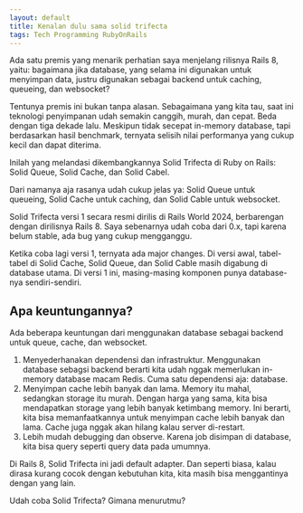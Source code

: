 ```yaml
---
layout: default
title: Kenalan dulu sama solid trifecta
tags: Tech Programming RubyOnRails
---
```


Ada satu premis yang menarik perhatian saya menjelang rilisnya Rails 8, yaitu: bagaimana jika database, yang selama ini digunakan untuk menyimpan data, justru digunakan sebagai backend untuk caching, queueing, dan websocket?

Tentunya premis ini bukan tanpa alasan. Sebagaimana yang kita tau, saat ini teknologi penyimpanan udah semakin canggih, murah, dan cepat. Beda dengan tiga dekade lalu. Meskipun tidak secepat in-memory database, tapi berdasarkan hasil benchmark, ternyata selisih nilai performanya yang cukup kecil dan dapat diterima.

Inilah yang melandasi dikembangkannya Solid Trifecta di Ruby on Rails: Solid Queue, Solid Cache, dan Solid Cabel.

Dari namanya aja rasanya udah cukup jelas ya: Solid Queue untuk queueing, Solid Cache untuk caching, dan Solid Cable untuk websocket.

Solid Trifecta versi 1 secara resmi dirilis di Rails World 2024, berbarengan dengan dirilisnya Rails 8. Saya sebenarnya udah coba dari 0.x, tapi karena belum stable, ada bug yang cukup mengganggu.

Ketika coba lagi versi 1, ternyata ada major changes. Di versi awal, tabel-tabel di Solid Cache, Solid Queue, dan Solid Cable masih digabung di database utama. Di versi 1 ini, masing-masing komponen punya database-nya sendiri-sendiri.

## Apa keuntungannya?

Ada beberapa keuntungan dari menggunakan database sebagai backend untuk queue, cache, dan websocket.

1. Menyederhanakan dependensi dan infrastruktur. Menggunakan database sebagsi backend berarti kita udah nggak memerlukan in-memory database macam Redis. Cuma satu dependensi aja: database.
2. Menyimpan cache lebih banyak dan lama. Memory itu mahal, sedangkan storage itu murah. Dengan harga yang sama, kita bisa mendapatkan storage yang lebih banyak ketimbang memory. Ini berarti, kita bisa memanfaatkannya untuk menyimpan cache lebih banyak dan lama. Cache juga nggak akan hilang kalau server di-restart.
3. Lebih mudah debugging dan observe. Karena job disimpan di database, kita bisa query seperti query data pada umumnya.

Di Rails 8, Solid Trifecta ini jadi default adapter. Dan seperti biasa, kalau dirasa kurang cocok dengan kebutuhan kita, kita masih bisa menggantinya dengan yang lain.

Udah coba Solid Trifecta? Gimana menurutmu?
